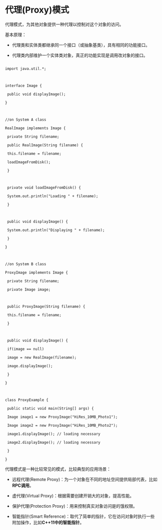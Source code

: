 # 代理(Proxy)模式



代理模式，为其他对象提供一种代理以控制对这个对象的访问。



基本原理：



* 代理类和实体类都继承同一个接口（或抽象基类），具有相同的功能接口。



* 代理类内部维护一个实体类对象，真正的功能实现是调用改对象的接口。







```

import java.util.*;



interface Image {

 public void displayImage();

}



//on System A class

RealImage implements Image {

 private String filename;

 public RealImage(String filename) {

 this.filename = filename;

 loadImageFromDisk();

 }



 private void loadImageFromDisk() {

 System.out.println("Loading " + filename);

 }



 public void displayImage() {

 System.out.println("Displaying " + filename);

 }

}



//on System B class

ProxyImage implements Image {

 private String filename;

 private Image image;



 public ProxyImage(String filename) {

 this.filename = filename;

 }



 public void displayImage() {

 if(image == null)

 image = new RealImage(filename);

 image.displayImage();

 }

}



class ProxyExample {

 public static void main(String[] args) {

 Image image1 = new ProxyImage("HiRes_10MB_Photo1");

 Image image2 = new ProxyImage("HiRes_10MB_Photo2");

 image1.displayImage(); // loading necessary

 image2.displayImage(); // loading necessary

 }

}

```



代理模式是一种比较常见的模式，比较典型的应用场景：



* 远程代理(Remote Proxy)：为一个对象在不同的地址空间提供局部代表，比如**RPC调用**。



* 虚代理(Virtual Proxy)：根据需要创建开销大的对象，提高性能。



* 保护代理(Protection Proxy)：用来控制真实对象访问是的饿权限。



* 智能指针(Smart Reference)：取代了简单的指针，它在访问对象时执行一些附加操作，比如**C++11中的智能指针**。



